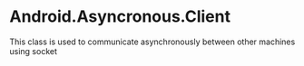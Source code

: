 # Android.Asyncronous.Client
This class is used to communicate asynchronously between other machines using socket
